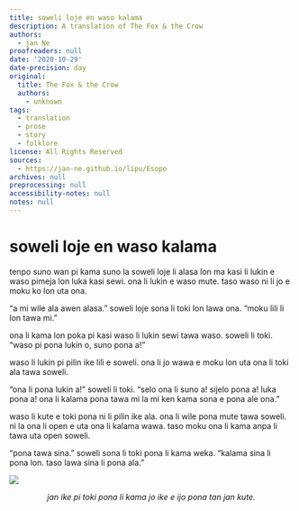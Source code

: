 ```yaml
---
title: soweli loje en waso kalama
description: A translation of The Fox & the Crow
authors:
  - jan Ne
proofreaders: null
date: '2020-10-29'
date-precision: day
original:
  title: The Fox & the Crow
  authors:
    - unknown
tags:
  - translation
  - prose
  - story
  - folklore
license: All Rights Reserved
sources:
  - https://jan-ne.github.io/lipu/Esopo
archives: null
preprocessing: null
accessibility-notes: null
notes: null
---
```


# soweli loje en waso kalama

tenpo suno wan pi kama suno la soweli loje li alasa lon ma kasi li lukin e waso pimeja lon luka kasi sewi. ona li lukin e waso mute. taso waso ni li jo e moku ko lon uta ona.

“a mi wile ala awen alasa.” soweli loje sona li toki lon lawa ona. “moku lili li lon tawa mi.”

ona li kama lon poka pi kasi waso li lukin sewi tawa waso. soweli li toki. “waso pi pona lukin o, suno pona a!”

waso li lukin pi pilin ike lili e soweli. ona li jo wawa e moku lon uta ona li toki ala tawa soweli.

“ona li pona lukin a!” soweli li toki. “selo ona li suno a! sijelo pona a! luka pona a! ona li kalama pona tawa mi la mi ken kama sona e pona ale ona.”

waso li kute e toki pona ni li pilin ike ala. ona li wile pona mute tawa soweli. ni la ona li open e uta ona li kalama wawa. taso moku ona li kama anpa li tawa uta open soweli.

“pona tawa sina.” soweli sona li toki pona li kama weka. “kalama sina li pona lon. taso lawa sina li pona ala.”

![](https://jan-ne.github.io/lipu/Esopo/soweli_loje_en_waso_kalama.jpg)

*<p style="text-align: center;">jan ike pi toki pona li kama jo ike e ijo pona tan jan kute.</p>*
